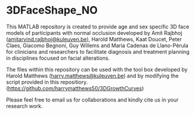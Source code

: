 # 3DFaceShape_NO
This MATLAB repository is created to provide age and sex specific 3D face models of participants with normal occlusion developed by Amit Rajbhoj (amitarvind.rajbhoj@kuleuven.be), Harold Matthews, Kaat Doucet, Peter Claes, Giacomo Begnoni, Guy Willems and Maria Cadenas de Llano-Pérula for clinicians and researchers to facilitate diagnosis and treatment planning in disciplines focused on facial alterations. 

The files within this repository can be used with the tool box developed by Harold Matthews (harry.matthews@kuleuven.be) and by modifying the script provided in this repositiory.
(https://github.com/harrymatthews50/3DGrowthCurves)

Please feel free to email us for collaborations and kindly cite us in your research work.
